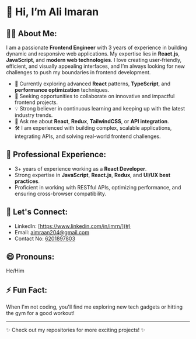 # 👋 Hi, I’m Ali Imaran

## 👨‍💻 About Me:
I am a passionate **Frontend Engineer** with 3 years of experience in building dynamic and responsive web applications. My expertise lies in **React.js**, **JavaScript**, and **modern web technologies**. I love creating user-friendly, efficient, and visually appealing interfaces, and I’m always looking for new challenges to push my boundaries in frontend development.

- 🌱 Currently exploring advanced **React** patterns, **TypeScript**, and **performance optimization** techniques.
- 🎯 Seeking opportunities to collaborate on innovative and impactful frontend projects.
- 💡 Strong believer in continuous learning and keeping up with the latest industry trends.
- 💬 Ask me about **React**, **Redux**, **TailwindCSS**, or **API integration**.
- 🛠 I am experienced with building complex, scalable applications, integrating APIs, and solving real-world frontend challenges.

## 💼 Professional Experience:
- 3+ years of experience working as a **React Developer**.
- Strong expertise in **JavaScript**, **React.js**, **Redux**, and **UI/UX best practices**.
- Proficient in working with RESTful APIs, optimizing performance, and ensuring cross-browser compatibility.

## 🔗 Let's Connect:
- LinkedIn: [https://www.linkedin.com/in/imrn/](#)
- Email: [aimraan204@gmail.com](mailto:aimraan204@gmail.com)
- Contact No: [6201897803](tel:+916201897803)

## 😄 Pronouns:
He/Him

## ⚡ Fun Fact:
When I'm not coding, you'll find me exploring new tech gadgets or hitting the gym for a good workout!

---

✨ Check out my repositories for more exciting projects! ✨
